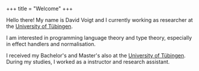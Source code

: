 +++
title = "Welcome"
+++

Hello there! My name is David Voigt and I currently working as researcher at the [University of Tübingen](https://se.informatik.uni-tuebingen.de/team/voigt/).

I am interested in programming language theory and type theory, especially in effect handlers and normalisation.

I received my Bachelor's and Master's also at the [University of Tübingen](https://uni-tuebingen.de/fakultaeten/mathematisch-naturwissenschaftliche-fakultaet/fachbereiche/informatik/fachbereich/).
During my studies, I worked as a instructor and research assistant.

